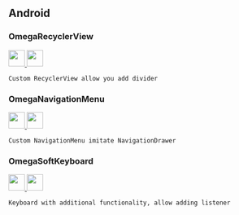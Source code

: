 ## Android

### OmegaRecyclerView
<a href="https://github.com/Omega-R/OmegaRecyclerView">
  <img src="/images/github.ico" height="32" width="32">
</a>
<a href="https://omega-r.github.io/OmegaRecyclerView">
  <img src="/images/favicon.ico" height="32" width="32">
</a> 

```
Custom RecyclerView allow you add divider
```

### OmegaNavigationMenu
<a href="https://github.com/Omega-R/OmegaNavigationMenu">
  <img src="/images/github.ico" height="32" width="32">
</a>
<a href="https://omega-r.github.io/OmegaNavigationMenu">
  <img src="/images/favicon.ico" height="32" width="32">
</a> 

```
Custom NavigationMenu imitate NavigationDrawer
```

### OmegaSoftKeyboard
<a href="https://github.com/Omega-R/OmegaSoftKeyboard">
  <img src="/images/github.ico" height="32" width="32">
</a>
<a href="https://omega-r.github.io/OmegaSoftKeyboard">
  <img src="/images/favicon.ico" height="32" width="32">
</a> 

```
Keyboard with additional functionality, allow adding listener
```
